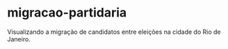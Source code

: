 # migracao-partidaria
Visualizando a migração de candidatos entre eleições na cidade do Rio de Janeiro.
